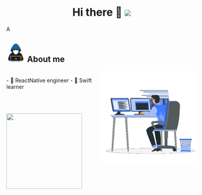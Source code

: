 <h1 align="center"><b>Hi there 👋 </b><img src="https://media.giphy.com/media/hvRJCLFzcasrR4ia7z/giphy.gif" width="35"></h1>
<!--  -->A

<br>



	
## <picture><img src = "https://github.com/0xAbdulKhalid/0xAbdulKhalid/raw/main/assets/mdImages/about_me.gif" width = 50px></picture> **About me**

<picture> <img align="right" src="https://github.com/0xAbdulKhalid/0xAbdulKhalid/raw/main/assets/mdImages/Right_Side.gif" width = 250px></picture>

<br> 
- 🔭  ReactNative engineer
- 🌱  Swift learner 

<br><br>

 <img src="https://i.pinimg.com/originals/af/8f/84/af8f8432313abbeeabbcfdb7d736ea3d.gif" width="200" height="200" />
